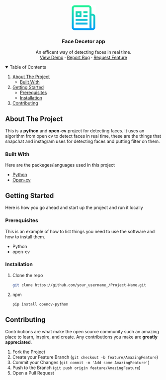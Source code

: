 <br />
<p align="center">
  <a href="https://github.com/othneildrew/Best-README-Template">
    <img src="images/logo.png" alt="Logo" width="80" height="80">
  </a>

  <h3 align="center">Face Decetor app</h3>

  <p align="center">
    An efficent way of detecting faces in real time.
    <br />
    <a href="https://github.com/SajawalHassan/face_detector_python">View Demo</a>
    ·
    <a href="https://github.com/SajawalHassan/face_detector_python/issues">Report Bug</a>
    ·
    <a href="https://github.com/SajawalHassan/face_detector_python/issues">Request Feature</a>
  </p>
</p>

<!-- TABLE OF CONTENTS -->
<details open="open">
  <summary>Table of Contents</summary>
  <ol>
    <li>
      <a href="#about-the-project">About The Project</a>
      <ul>
        <li><a href="#built-with">Built With</a></li>
      </ul>
    </li>
    <li>
      <a href="#getting-started">Getting Started</a>
      <ul>
        <li><a href="#prerequisites">Prerequisites</a></li>
        <li><a href="#installation">Installation</a></li>
      </ul>
    </li>
    <li><a href="#contributing">Contributing</a></li>
  </ol>
</details>

<!-- ABOUT THE PROJECT -->

## About The Project

This is a **python** and **open-cv** project for detecting faces. It uses an algorithm from open cv to detect faces in real time, these are the things that snapchat and instagram uses for detecting faces and putting filter on them.

### Built With

Here are the packeges/languages used in this project

- [Python](https://www.python.org)
- [Open-cv](https://docs.opencv.org/3.4.14/)

<!-- GETTING STARTED -->

## Getting Started

Here is how you go ahead and start up the project and run it locally

### Prerequisites

This is an example of how to list things you need to use the software and how to install them.

- Python
- open-cv

### Installation

1. Clone the repo
   ```sh
   git clone https://github.com/your_username_/Project-Name.git
   ```
2. npm
   ```sh
   pip install opencv-python
   ```

## Contributing

Contributions are what make the open source community such an amazing place to learn, inspire, and create. Any contributions you make are **greatly appreciated**.

1. Fork the Project
2. Create your Feature Branch (`git checkout -b feature/AmazingFeature`)
3. Commit your Changes (`git commit -m 'Add some AmazingFeature'`)
4. Push to the Branch (`git push origin feature/AmazingFeature`)
5. Open a Pull Request
